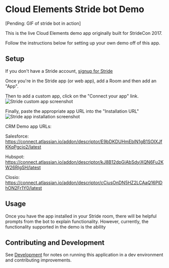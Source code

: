 # Cloud Elements Stride bot Demo

[Pending: GIF of stride bot in action]

This is the live Cloud Elements demo app originally built for StrideCon 2017.

Follow the instructions below for setting up your own demo off of this app.

## Setup

If you don't have a Stride account, [signup for Stride](https://signup.stride.com/)

Once you're in the Stride app (or web app), add a Room and then add an "App".

Then to add a custom app, click on the "Connect your app" link.
![Stride custom app screenshot](https://cl.ly/312s042r3p1D/Screen%20Shot%202017-11-26%20at%208.29.41%20PM.png)

Finally, paste the appropriate app URL into the "Installation URL"
![Stride app installation screenshot](https://cl.ly/3o1H3U1Q1S3r/[50dd2ba235d507e0dce11f76100a66b4]_Screen%20Shot%202017-11-26%20at%208.31.45%20PM.png)

CRM Demo app URLs:

Salesforce: https://connect.atlassian.io/addon/descriptor/E9bDKDUHmEblN1gB1SOIXJfKKqPgcjo2/latest

Hubspot: https://connect.atlassian.io/addon/descriptor/kJ8B12dpGiAbSdyiXQN6Fu2KW26RlgSH/latest

Closio: https://connect.atlassian.io/addon/descriptor/cCiusOnDN5HZ2LCAaQ16PlDhON2Fr1Y0/latest


## Usage

Once you have the app installed in your Stride room, there will be helpful prompts from the bot to explain functionality. However, currently, the functionality supported in the demo is the ability 

## Contributing and Development
See [Development](Development.md) for notes on running this application in a dev environment and contributing improvements.